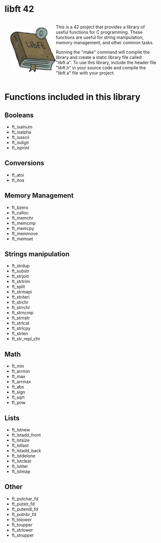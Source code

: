 #	libft 42

<div style="display: flex; align-items: center;">
  <div style="flex: 1; text-align: right;">
    <img src="https://github.com/Cimex404/42-libft/blob/master/libft_icon.png" align="right" alt="libft Logo" width="150">
  </div>
  <div style="flex: 2;">
    <p>
      This is a 42 project that provides a library of useful functions for C programming.
      These functions are useful for string manipulation, memory management, and other common tasks.
    </p>
    <p>
      Running the "make" command will compile the library and create a static library file called "libft.a".
      To use this library, include the header file "libft.h" in your source code and compile the "libft.a" file with your project.
    </p>
  </div>
</div>

#	Functions included in this library

##	Booleans
-	ft_isalnum
-	ft_isalpha
-	ft_isascii
-	ft_isdigit
-	ft_isprint

##	Conversions
-	ft_atoi
-	ft_itoa

##	Memory Management
-	ft_bzero
-	ft_calloc
-	ft_memchr
-	ft_memcmp
-	ft_memcpy
-	ft_memmove
-	ft_memset

##	Strings manipulation
-	ft_strdup
-	ft_substr
-	ft_strjoin
-	ft_strtrim
-	ft_split
-	ft_strmapi
-	ft_striteri
-	ft_strchr
-	ft_strrchr
-	ft_strncmp
-	ft_strnstr
-	ft_strlcat
-	ft_strlcpy
-	ft_strlen
-	ft_str_repl_chr

##	Math
-	ft_min
-	ft_arrmin
-	ft_max
-	ft_arrmax
-	ft_abs
-	ft_sign
-	ft_sqrt
-	ft_pow

##	Lists
-	ft_lstnew
-	ft_lstadd_front
-	ft_lstsize
-	ft_lstlast
-	ft_lstadd_back
-	ft_lstdelone
-	ft_lstclear
-	ft_lstiter
-	ft_lstmap

##	Other
-	ft_putchar_fd
-	ft_putstr_fd
-	ft_putendl_fd
-	ft_putnbr_fd
-	ft_tolower
-	ft_toupper
- ft_strlower
- ft_strupper
